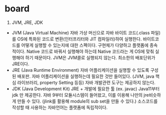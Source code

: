 # board
1. JVM, JRE, JDK
* JVM (Java Virtual Machine) 자바 가상 머신으로 자바 바이트 코드(.class 파일)를 OS에 특화된 코드로 변환(인터프리터와 JIT 컴파일러)하여 실행한다. 바이트코   드를 어떻게 실행할 수 있는지에 대한 스펙이다. 구현체가 다양하고 플랫폼에 종속적이다. Native 코드로 바꿔서 실행해야 하는데 Native 코드라는 게 OS에 맞춰 실행해야   하기 때문이다. JVM은 JVM콜로 실행되지 않는다. 최소한의 배포단위가 JRE이다.
* JRE (Java Runtime Environment) 자바 어플리케이션을 실행할 수 있도록 구성된 배포판. 자바 어플리케이션을 실행하는데 필요한 것만 들어있다. (JVM, java 핵심   라이브러리, property Setting 등등) 자바 개발관련 도구는 제공하지 않는다.
* JDK (Java Development Kit) JRE + 개발에 필요한 툴 (ex. javac) Java11부터 jdk 만 제공한다. 자바 9부터 모듈시스템이 들어왔고, 이를 이용해 나만의     jre비슷하게 만들 수 있다. (jlink를 활용해 module의 sub set을 만들 수 있다.) 소스코드를 작성할 때 사용하는 자바언어는 플랫폼에 독립적이다.

